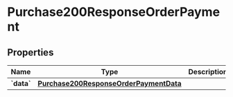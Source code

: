 
# Purchase200ResponseOrderPayment

## Properties
Name | Type | Description | Notes
------------ | ------------- | ------------- | -------------
**&#x60;data&#x60;** | [**Purchase200ResponseOrderPaymentData**](Purchase200ResponseOrderPaymentData.md) |  |  [optional]



